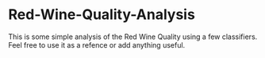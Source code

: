 # Red-Wine-Quality-Analysis
This is some simple analysis of the Red Wine Quality using a few classifiers. Feel free to use it as a refence or add anything useful.
